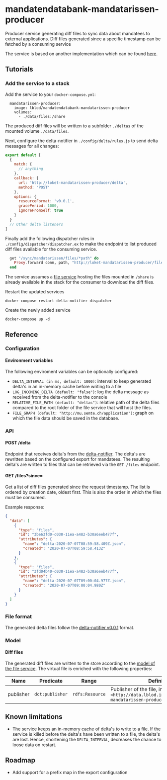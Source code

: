 # mandatendatabank-mandatarissen-producer

Producer service generating diff files to sync data about mandatees to external applications.
Diff files generated since a specific timestamp can be fetched by a consuming service 

The service is based on another implementation which can be found [here](https://github.com/lblod/loket-mandatarissen-producer).

## Tutorials
### Add the service to a stack

Add the service to your `docker-compose.yml`:

```
  mandatarissen-producer:
    image: lblod/mandatendatabank-mandatarissen-producer
    volumes:
      - ./data/files:/share
```

The produced diff files will be written to a subfolder `./deltas` of the mounted volume `./data/files`.

Next, configure the delta-notifier in `./config/delta/rules.js` to send delta messages for all changes:
```javascript
export default [
  {
    match: {
      // anything
    },
    callback: {
      url: 'http://loket-mandatarissen-producer/delta',
      method: 'POST'
    },
    options: {
      resourceFormat: 'v0.0.1',
      gracePeriod: 1000,
      ignoreFromSelf: true
    }
  }
  // Other delta listeners
]
```

Finally add the following dispatcher rules in `./config/dispatcher/dispatcher.ex` to make the endpoint to list produced diff files available for the consuming service.

```elixir
  get "/sync/mandatarissen/files/*path" do
    Proxy.forward conn, path, "http://loket-mandatarissen-producer/files/"
  end
```

The service assumes a [file service](https://github.com/mu-semtech/file-service) hosting the files mounted in `/share` is already available in the stack for the consumer to download the diff files.

Restart the updated services
```
docker-compose restart delta-notifier dispatcher
```

Create the newly added service
```
docker-compose up -d
```

## Reference
### Configuration
#### Environment variables
The following enviroment variables can be optionally configured:
* `DELTA_INTERVAL (in ms, default: 1000)`: interval to keep generated delta's in an in-memory cache before writing to a file
* `LOG_INCOMING_DELTA (default: "false")`: log the delta message as received from the delta-notifier to the console
* `RELATIVE_FILE_PATH (default: "deltas")`: relative path of the delta files compared to the root folder of the file service that will host the files.
* `FILE_GRAPH (default: "http://mu.semte.ch/application")`: graph on which the file data should be saved in the database.

### API
#### POST /delta
Endpoint that receives delta's from the [delta-notifier](https://github.com/mu-semtech/delta-notifier). The delta's are rewritten based on the configured export for mandatees. The resulting delta's are written to files that can be retrieved via the `GET /files` endpoint.

#### GET /files?since=<datetime>
Get a list of diff files generated since the request timestamp. The list is ordered by creation date, oldest first. This is also the order in which the files must be consumed.

Example response:
```json
{
  "data": [
    {
      "type": "files",
      "id": "3be63fd0-c030-11ea-a482-b30a6eeb477f",
      "attributes": {
        "name": "delta-2020-07-07T08:59:58.409Z.json",
        "created": "2020-07-07T08:59:58.413Z"
      }
    },
    {
      "type": "files",
      "id": "3fd04b40-c030-11ea-a482-b30a6eeb477f",
      "attributes": {
        "name": "delta-2020-07-07T09:00:04.977Z.json",
        "created": "2020-07-07T09:00:04.980Z"
      }
    }
  ]
}
```

### File format
The generated delta files follow the [delta-notifier v0.0.1](https://github.com/mu-semtech/delta-notifier#v001) format.

### Model
#### Diff files
The generated diff files are written to the store according to the [model of the file service](https://github.com/mu-semtech/file-service#resources). The virtual file is enriched with the following properties:

| Name      | Predicate       | Range           | Definition                                                                                                                    |
|-----------|-----------------|-----------------|-------------------------------------------------------------------------------------------------------------------------------|
| publisher | `dct:publisher` | `rdfs:Resource` | Publisher of the file, in this case always `<http://data.lblod.info/services/loket-mandatarissen-producer>` |

## Known limitations
* The service keeps an in-memory cache of delta's to write to a file. If the service is killed before the delta's have been written to a file, the delta's are lost. Hence, shortening the `DELTA_INTERVAL`, decreases the chance to loose data on restart.

## Roadmap
* Add support for a prefix map in the export configuration